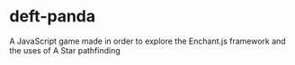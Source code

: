 # deft-panda
A JavaScript game made in order to explore the Enchant.js framework and the uses of A Star pathfinding

